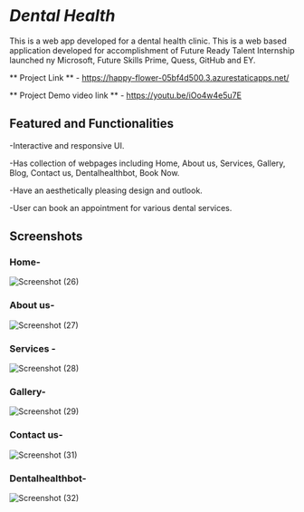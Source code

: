 # *Dental Health* #
This is a web app developed for a dental health clinic.
This is a web based application developed for accomplishment of Future Ready Talent Internship launched ny Microsoft, Future Skills Prime, Quess, GitHub and EY.

** Project Link ** - https://happy-flower-05bf4d500.3.azurestaticapps.net/

** Project Demo video link ** - https://youtu.be/iOo4w4e5u7E

## Featured and Functionalities
-Interactive and responsive UI.

-Has collection of webpages including Home, About us, Services, Gallery, Blog, Contact us, Dentalhealthbot, Book Now.

-Have an aesthetically pleasing design and outlook.

-User can book an appointment for various dental services. 

## Screenshots

### Home-

![Screenshot (26)](https://github.com/jahnavi82002/Dental-health-website/assets/137976606/55bff08b-e551-4df1-97d3-05e4ff576ae1)

### About us-

![Screenshot (27)](https://github.com/jahnavi82002/Dental-health-website/assets/137976606/eddacf2e-7ac4-4191-987d-599b624f9941)

### Services -

![Screenshot (28)](https://github.com/jahnavi82002/Dental-health-website/assets/137976606/86f4d688-c908-40fc-b4b9-7abd483152f5)

### Gallery-

![Screenshot (29)](https://github.com/jahnavi82002/Dental-health-website/assets/137976606/9424ff5e-d95a-4280-afde-571e43ce7920)

### Contact us-

![Screenshot (31)](https://github.com/jahnavi82002/Dental-health-website/assets/137976606/0937d1c4-8b27-4196-995d-884f792827d5)

### Dentalhealthbot-

![Screenshot (32)](https://github.com/jahnavi82002/Dental-health-website/assets/137976606/65d6d183-2b64-4bee-902a-d23dcf545e6e)


